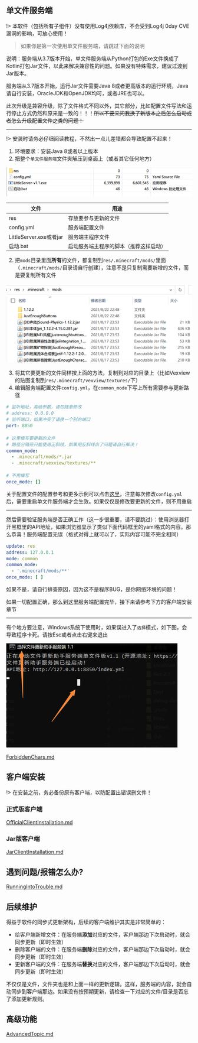 ## 单文件服务端

!>  本软件（包括所有子组件）没有使用Log4j依赖库，不会受到Log4j 0day CVE漏洞的影响，可放心使用！

> 如果你是第一次使用单文件服务端，请跳过下面的说明

说明：服务端从3.7版本开始，单文件服务端从Python打包的Exe文件换成了Kotlin打包Jar文件，以此来解决兼容性的问题。如果没有特殊需求，建议过渡到Jar版本。

服务端从3.7版本开始，运行Jar文件需要Java 8或者更高版本的运行环境，Java请自行安装，OracleJDK和OpenJDK均可，或者JRE也可以。

此次升级是兼容升级，除了文件格式不同以外，其它部分，比如配置文件写法和运行停止方式仍然和原来是一致的！！！~~所以不要来问我换了新版本之后怎么启动或者怎么升级配置文件之类的问题！~~

---

!> 安装时请务必仔细阅读教程，不然出一点儿差错都会导致配置不起来！

1. 环境要求：安装Java 8或者以上版本
2. 把整个`单文件服务端`文件夹解压到桌面上（或者其它任何地方）

![image-20210822232737615](assets/littleserver-all-files.png)

| 文件                    | 用途                                   |
| ----------------------- | -------------------------------------- |
| res                     | 存放要参与更新的文件                   |
| config.yml              | 服务端配置文件                         |
| LittleServer.exe或者jar | 服务端主程序文件                       |
| 启动.bat                | 启动服务端主程序的脚本（推荐这样启动） |

2. 把`mods`目录里面**所有**的文件，都复制到`res/.minecraft/mods/`里面（`.minecraft/mods/`目录请自行创建），注意不是只复制需要新增的文件，而是要复制所有文件

![image-20210822233040650](assets/littleserver-inside-mods.png)

3. 将其它要更新的文件同样按上面的方法，复制到对应的目录上（比如Vexview的贴图复制到`res/.minecraft/vexview/textures/`下）
4. 编辑服务端配置文件`config.yml`，在`common_mode`下写上所有需要参与更新路径

```yaml
# 监听地址，高级参数，请勿随意修改
# address: 0.0.0.0
# 监听端口，如果冲突了请换一个别的端口
port: 8850

# 这里填写要更新的文件
# 路径分隔符只能使用正斜线，如果用反斜线出了问题请自行解决！
common_mode:
  - .minecraft/mods/*.jar
  - .minecraft/vexview/textures/**

# 不用填写
once_mode: []
```

关于配置文件的配置参考和更多示例可以点击[这里](ServerConfigurationReference.md)，注意每次修改`config.yml`后，需要重启单文件服务端才会生效。如果仅仅是修改要更新的文件，则不用重启

---

然后需要验证服务端是否正确工作（这一步很重要，请不要跳过）：使用浏览器打开黑框里的API地址，如果浏览器显示了类似下面代码框里的yaml格式的内容。那么恭喜！服务端配置无误（格式对得上就可以了，实际内容可能不完全相同）

```yaml
update: res
address: 127.0.0.1
mode: common
common_mode:
  - '.minecraft/mods/**'
once_mode: [ ]
```

如果不是，请自行排查原因，因为这不是程序BUG，是你网络环境的问题！

如果一切配置正确，那么到这里服务端配置完毕，接下来请参考下方的客户端安装章节

---

有个地方要注意，Windows系统下使用时，如果误进入了`选择`模式，如下图，会导致程序卡死。请按Esc或者点击右键来退出

![image-20220105225843121](LittleServerInstallation.assets/image-20220105225843121.png)



[ForbiddenChars.md](ForbiddenChars.md ':include')

## 客户端安装

!> 在安装之前，务必备份原有客户端，以防配置出错误删文件！

<!-- tabs:start -->

### **正式版客户端**

[OfficialClientInstallation.md](OfficialClientInstallation.md ':include')

### **Jar版客户端**

[JarClientInstallation.md](JarClientInstallation.md ':include')

<!-- tabs:end -->

## 遇到问题/报错怎么办?

[RunningIntoTrouble.md](RunningIntoTrouble.md ':include')

## 后续维护

得益于软件的同步式更新架构，后续的客户端维护其实是非常简单的：

+ 给客户端新增文件：在服务端**添加**对应的文件，客户端那边下次启动时，就会同步更新（即时生效）
+ 删除客户端的文件：在服务端**删除**对应的文件，客户端那边下次启动时，就会同步更新（即时生效）
+ 更新客户端的文件：在服务端**替换**对应的文件，客户端那边下次启动时，就会同步更新（即时生效）

不仅仅是文件，文件夹也是和上面一样的更新逻辑。这样，服务端的内容，就会自动同步到客户端那边。如果没有按预期更新，请检查一下对应的文件/目录是否忘了添加更新规则。

## 高级功能

[AdvancedTopic.md](AdvancedTopic.md ':include')